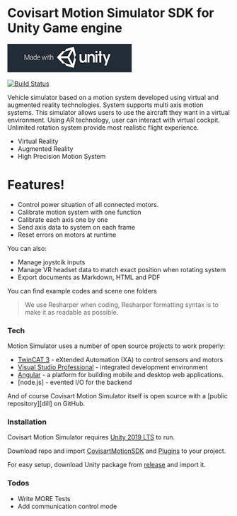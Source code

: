 # Covisart Motion Simulator SDK for Unity Game engine 

[![N|Solid](https://raw.githubusercontent.com/COVISART/SimulatorSDK/master/LogoStylesSideBySide.png)](https://unity.com/)

[![Build Status](https://travis-ci.org/COVISART/SimulatorSDK.svg?branch=master&status=unknown)](https://travis-ci.org/github/COVISART/SimulatorSDK)

Vehicle simulator based on a motion system developed using virtual and augmented reality technologies. System supports multi axis motion systems. This simulator allows users to use the aircraft they want in a virtual environment. Using AR technology, user can interact with virtual cockpit. Unlimited rotation system provide most realistic flight experience.


  - Virtual Reality
  - Augmented Reality
  - High Precision Motion System 

# Features!

  - Control power situation of all connected motors.
  - Calibrate motion system with one function
  - Calibrate each axis one by one 
  - Send axis data to system on each frame
  - Reset errors on motors at runtime

You can also:
  - Manage joystcik inputs
  - Manage VR headset data to match exact position when rotating system
  - Export documents as Markdown, HTML and PDF

You can find example codes and scene one folders

> We use Resharper when coding,
> Resharper formatting syntax is to make it as readable
> as possible. 

### Tech

Motion Simulator uses a number of open source projects to work properly:

* [TwinCAT 3](https://www.beckhoff.com/TwinCAT3/) - eXtended Automation (XA) to control sensors and motors
* [Visual Studio Professional](https://visualstudio.microsoft.com/vs/professional/) - integrated development environment
* [Angular](https://angular.io/) - a platform for building mobile and desktop web applications.
* [node.js] - evented I/O for the backend

And of course Covisart Motion Simulator itself is open source with a [public repository][dill]
 on GitHub.

### Installation

Covisart Motion Simulator requires [Unity 2019 LTS](https://unity.com/releases/2019-lts?_ga=2.266885710.1795603025.1592424756-2133270114.1577918347) to run.

Download repo and import [CovisartMotionSDK](https://github.com/COVISART/SimulatorSDK/tree/master/Assets/CovisartMotionSDK) and [Plugins](https://github.com/COVISART/SimulatorSDK/tree/master/Assets/Plugins) to your project.

For easy setup, download Unity package from [release](https://github.com/COVISART/SimulatorSDK/releases) and import it.

### Todos

 - Write MORE Tests
 - Add communication control mode
